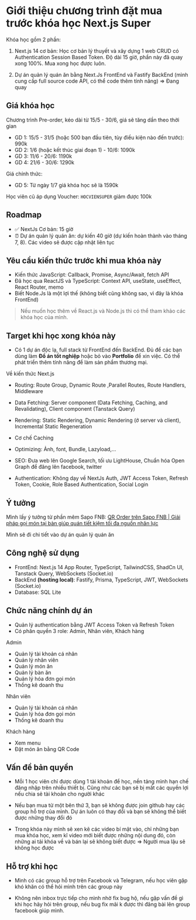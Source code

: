 # Giới thiệu chương trình đặt mua trước khóa học Next.js Super

Khóa học gồm 2 phần:

1. Next.js 14 cơ bản: Học cơ bản lý thuyết và xây dựng 1 web CRUD có Authentication Session Based Token. Độ dài 15 giờ, phần này đã quay xong 100%. Mua xong học được luôn.

2. Dự án quản lý quán ăn bằng Next.Js FrontEnd và Fastify BackEnd (mình cung cấp full source code API, có thể code thêm tính năng) => Đang quay

## Giá khóa học

Chương trình Pre-order, kéo dài từ 15/5 - 30/6, giá sẽ tăng dần theo thời gian

- GD 1: 15/5 - 31/5 (hoặc 500 bạn đầu tiên, tùy điều kiện nào đến trước): 990k
- GD 2: 1/6 (hoặc kết thúc giai đoạn 1) - 10/6: 1090k
- GD 3: 11/6 - 20/6: 1190k
- GD 4: 21/6 - 30/6: 1290k

Giá chính thức:

- GD 5: Từ ngày 1/7 giá khóa học sẽ là 1590k

Học viên cũ áp dụng Voucher: `HOCVIENSUPER` giảm được 100k

## Roadmap

- ✅ NextJs Cơ bản: 15 giờ
- ⏰ Dự án quản lý quán ăn: dự kiến 40 giờ (dự kiến hoàn thành vào tháng 7, 8). Các video sẽ được cập nhật liên tục

## Yêu cầu kiến thức trước khi mua khóa này

- Kiến thức JavaScript: Callback, Promise, Async/Await, fetch API
- Đã học qua ReactJS và TypeScript: Context API, useState, useEffect, React Router, memo
- Biết Node.Js là một lợi thế (không biết cũng không sao, vì đây là khóa FrontEnd)

> Nếu muốn học thêm về React.js và Node.js thì có thể tham khảo các khóa học của mình.

## Target khi học xong khóa này

- Có 1 dự án độc lạ, full stack từ FrontEnd đến BackEnd. Đủ để các bạn dùng làm **Đồ án tốt nghiệp** hoặc bỏ vào **Portfolio** để xin việc. Có thể phát triển thêm tính năng để làm sản phẩm thương mại.

Về kiến thức Next.js

- Routing: Route Group, Dynamic Route ,Parallel Routes, Route Handlers, Middleware

- Data Fetching: Server component (Data Fetching, Caching, and Revalidating), Client component (Tanstack Query)

- Rendering: Static Rendering, Dynamic Rendering (ở server và client), Incremental Static Regeneration

- Cơ chế Caching

- Optimizing: Ảnh, font, Bundle, Lazyload,...

- SEO: Đưa web lên Google Search, tối ưu LightHouse, Chuẩn hóa Open Graph để đăng lên facebook, twitter

- Authentication: Không dạy về NextJs Auth, JWT Access Token, Refresh Token, Cookie, Role Based Authentication, Social Login

## Ý tưởng

Mình lấy ý tưởng từ phần mêm Sapo FNB: [QR Order trên Sapo FNB | Giải pháp gọi món tại bàn giúp quán tiết kiệm tối đa nguồn nhân lực](https://youtu.be/m8gCGGinoAs)

Mình sẽ đi chi tiết vào dự án quản lý quán ăn

## Công nghệ sử dụng

- FrontEnd: Next.js 14 App Router, TypeScript, TailwindCSS, ShadCn UI, Tanstack Query, WebSockets (Socket.io)
- BackEnd **(hosting local)**: Fastify, Prisma, TypeScript, JWT, WebSockets (Socket.io)
- Database: SQL Lite

## Chức năng chính dự án

- Quản lý authentication bằng JWT Access Token và Refresh Token
- Có phân quyền 3 role: Admin, Nhân viên, Khách hàng

Admin

- Quản lý tài khoản cá nhân
- Quản lý nhân viên
- Quản lý món ăn
- Quản lý bàn ăn
- Quản lý hóa đơn gọi món
- Thống kê doanh thu

Nhân viên

- Quản lý tài khoản cá nhân
- Quản lý hóa đơn gọi món
- Thống kê doanh thu

Khách hàng

- Xem menu
- Đặt món ăn bằng QR Code

## Vấn đề bản quyền

- Mỗi 1 học viên chỉ được dùng 1 tài khoản để học, nền tảng mình hạn chế đăng nhập trên nhiều thiết bị. Cũng như các bạn sẽ bị mất các quyền lợi nếu chia sẻ tài khoản cho người khác

- Nếu bạn mua từ một bên thứ 3, bạn sẽ không được join github hay các group hỗ trợ của mình. Dự án luôn có thay đổi và bạn sẽ không thể biết được những thay đổi đó

- Trong khóa này mình sẽ xen kẽ các video bí mật vào, chỉ những bạn mua khóa học, xem kĩ video mới biết được những nội dung đó, còn những ai tải khóa về và bán lại sẽ không biết được => Người mua lậu sẽ không học được

## Hỗ trợ khi học

- Mình có các group hỗ trợ trên Facebook và Telegram, nếu học viên gặp khó khăn có thể hỏi mình trên các group này

- Không nên inbox trực tiếp cho mình nhờ fix bug hộ, nếu gặp vấn đề gì khi học hãy hỏi trên group, nếu bug fix mãi k được thì đăng bài lên group facebook giúp mình.
